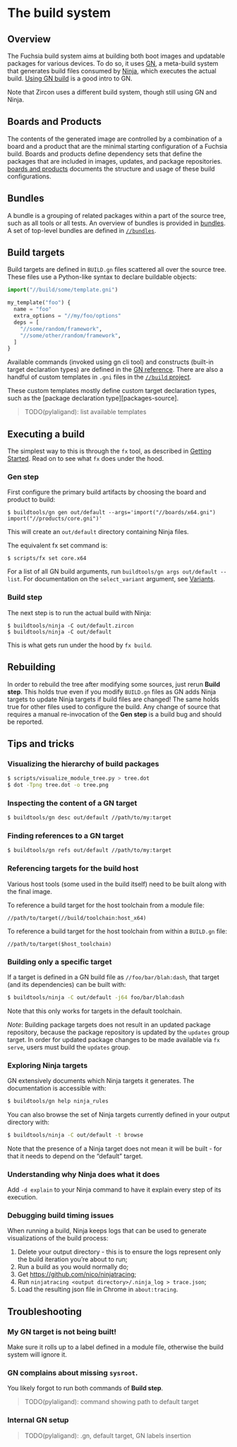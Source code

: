 # The build system

## Overview

The Fuchsia build system aims at building both boot images and updatable
packages for various devices. To do so, it uses [GN][gn-main], a meta-build
system that generates build files consumed by [Ninja][ninja-main], which
executes the actual build. [Using GN build][gn-preso] is a good intro to GN.

Note that Zircon uses a different build system, though still using GN and
Ninja.

## Boards and Products

The contents of the generated image are controlled by a combination of a
board and a product that are the minimal starting configuration of a Fuchsia
build. Boards and products define dependency sets that define the packages
that are included in images, updates, and package repositories.
[boards and products](boards_and_products.md) documents the structure and
usage of these build configurations.

## Bundles

A bundle is a grouping of related packages within a part of the source tree,
such as all tools or all tests. An overview of bundles is provided in
[bundles](bundles.md). A set of top-level bundles are defined in
[`//bundles`](/bundles/README.md).

## Build targets

Build targets are defined in `BUILD.gn` files scattered all over the source
tree. These files use a Python-like syntax to declare buildable objects:
``` py
import("//build/some/template.gni")

my_template("foo") {
  name = "foo"
  extra_options = "//my/foo/options"
  deps = [
    "//some/random/framework",
    "//some/other/random/framework",
  ]
}
```
Available commands (invoked using gn cli tool) and constructs (built-in target
declaration types) are defined in the [GN reference][gn-reference]. There are
also a handful of custom templates in `.gni` files in the
[`//build` project][build-project].

These custom templates mostly define custom target declaration types, such as
the [package declaration type][packages-source].

> TODO(pylaligand): list available templates

## Executing a build

The simplest way to this is through the `fx` tool, as described in
[Getting Started](/docs/getting_started.md#Setup-Build-Environment). Read on to see
what `fx` does under the hood.

### Gen step

First configure the primary build artifacts by choosing the board and product
to build:
```
$ buildtools/gn gen out/default --args='import("//boards/x64.gni") import("//products/core.gni")'
```

This will create an `out/default` directory containing Ninja files.

The equivalent fx set command is:
```
$ scripts/fx set core.x64
```

For a list of all GN build arguments, run `buildtools/gn args out/default --list`.
For documentation on the `select_variant` argument, see [Variants](variants.md).

### Build step

The next step is to run the actual build with Ninja:
```
$ buildtools/ninja -C out/default.zircon
$ buildtools/ninja -C out/default
```

This is what gets run under the hood by `fx build`.

## Rebuilding

In order to rebuild the tree after modifying some sources, just rerun 
**Build step**. This holds true even if you modify `BUILD.gn` files as GN adds
Ninja targets to update Ninja targets if build files are changed! The same
holds true for other files used to configure the build. Any change of source
that requires a manual re-invocation of the **Gen step** is a build bug and
should be reported.

## Tips and tricks

### Visualizing the hierarchy of build packages

```bash
$ scripts/visualize_module_tree.py > tree.dot
$ dot -Tpng tree.dot -o tree.png
```

### Inspecting the content of a GN target

```bash
$ buildtools/gn desc out/default //path/to/my:target
```

### Finding references to a GN target

```bash
$ buildtools/gn refs out/default //path/to/my:target
```

### Referencing targets for the build host

Various host tools (some used in the build itself) need to be built along with
the final image.

To reference a build target for the host toolchain from a module file:
```
//path/to/target(//build/toolchain:host_x64)
```
To reference a build target for the host toolchain from within a `BUILD.gn`
file:
```
//path/to/target($host_toolchain)
```

### Building only a specific target

If a target is defined in a GN build file as `//foo/bar/blah:dash`, that target
(and its dependencies) can be built with:
```bash
$ buildtools/ninja -C out/default -j64 foo/bar/blah:dash
```
Note that this only works for targets in the default toolchain.

*Note*: Building package targets does not result in an updated package
repository, because the package repository is updated by the `updates` group
target. In order for updated package changes to be made available via `fx
serve`, users must build the `updates` group.

### Exploring Ninja targets

GN extensively documents which Ninja targets it generates. The documentation is
accessible with:
```bash
$ buildtools/gn help ninja_rules
```

You can also browse the set of Ninja targets currently defined in your output
directory with:
```bash
$ buildtools/ninja -C out/default -t browse
```
Note that the presence of a Ninja target does not mean it will be built - for
that it needs to depend on the “default” target.

### Understanding why Ninja does what it does

Add `-d explain` to your Ninja command to have it explain every step of its
execution.

### Debugging build timing issues

When running a build, Ninja keeps logs that can be used to generate
visualizations of the build process:

1. Delete your output directory - this is to ensure the logs represent only the
   build iteration you’re about to run;
1. Run a build as you would normally do;
1. Get <https://github.com/nico/ninjatracing>;
1. Run `ninjatracing <output directory>/.ninja_log > trace.json`;
1. Load the resulting json file in Chrome in `about:tracing`.


## Troubleshooting

### My GN target is not being built!

Make sure it rolls up to a label defined in a module file, otherwise the build
system will ignore it.

### GN complains about missing `sysroot`.

You likely forgot to run both commands of **Build step**.

> TODO(pylaligand): command showing path to default target


### Internal GN setup

> TODO(pylaligand): .gn, default target, GN labels insertion

[gn-main]: https://gn.googlesource.com/gn/
[gn-preso]: https://docs.google.com/presentation/d/15Zwb53JcncHfEwHpnG_PoIbbzQ3GQi_cpujYwbpcbZo/
[ninja-main]: https://ninja-build.org/
[gn-reference]: https://gn.googlesource.com/gn/+/master/docs/reference.md
[build-project]: /build/
[zircon-getting-started]: /zircon/docs/getting_started.md
[zircon-gn-options]: /zircon/docs/gn/zircon_gn.md

